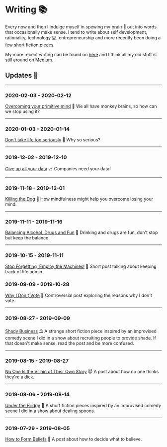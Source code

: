 # Writing 📚

Every now and then I indulge myself in spewing my brain 🧠 out into words that occasionally make sense. I tend to write about self development, rationality, technology 💻, entrepreneurship and more recently been doing a few short fiction pieces.

My more recent writing can be found on [here](https://writing.charliejackson.com) and I think all my old stuff is still around on [Medium](https://medium.com/@CharlieAJackson).

## Updates 🔼

---

### 2020-02-03 - 2020-02-12

[Overcoming your primitive mind](https://writing.charliejackson.com/writing/serious.md) 🐒 We all have monkey brains, so how can we stop using it?

---

### 2020-01-03 - 2020-01-14

[Don't take life too seriously](https://writing.charliejackson.com/writing/serious.md) 🤪 Why so serious?

---

### 2019-12-02 - 2019-12-10

[Give up all your data](https://writing.charliejackson.com/writing/privacy.md) 📈 Companies need your data!

---

### 2019-11-18 - 2019-12-01

[Killing the Dog](https://writing.charliejackson.com/writing/kill-the-dog.md) 🐶 How mindfulness might help you overcome losing your mind.

---

### 2019-11-11 - 2019-11-16

[Balancing Alcohol, Drugs and Fun](https://writing.charliejackson.com/writing/alcohol-drugs.md) 🍻 Drinking and drugs are fun, don't stop but keep the balance.

---

### 2019-10-15 - 2019-11-11

[Stop Forgetting, Employ the Machines!](https://writing.charliejackson.com/writing/forgetting.md) 🤖 Short post talking about keeping track of life admin.

### 2019-09-09 - 2019-10-28

[Why I Don't Vote](https://writing.charliejackson.com/writing/no-voting.md) 🚫 Controversial post exploring the reasons why I don't vote.

---

### 2019-08-27 - 2019-09-09

[Shady Business](https://writing.charliejackson.com/writing/shady-business.md) ⛱ A strange short fiction piece inspired by an improvised comedy scene I did in a show about recruiting people to provide shade. If that doesn't make sense, read the post and be more confused.

---

### 2019-08-15 - 2019-08-27

[No One Is the Villain of Their Own Story](https://writing.charliejackson.com/writing/no-villains.md) 😈 A post about how no one thinks they're a dick.

---

### 2019-08-06 - 2019-08-14

[Under the Bridge](https://writing.charliejackson.com/writing/under-the-bridge.md) 🌉 A short fiction pieces inspired by an improvised comedy scene I did in a show about dealing spoons.

---

### 2019-07-29 - 2019-08-05

[How to Form Beliefs](https://writing.charliejackson.com/writing/forming-beliefs.md) 🤔 A post about how to decide what to believe.
